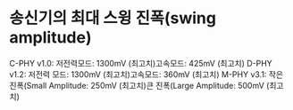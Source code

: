 # 송신기의 최대 스윙 진폭(swing amplitude)

C-PHY v1.0: 저전력모드: 1300mV (최고치)고속모드: 425mV (최고치)
D-PHY v1.2: 저전력 모드: 1300mV (최고치)고속모드: 360mV (최고치)
M-PHY v3.1: 작은 진폭(Small Amplitude: 250mV (최고치)큰 진폭(Large Amplitude: 500mV (최고치)